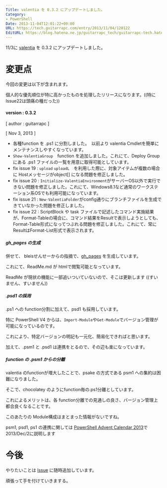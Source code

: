 ```yaml
---
Title: valentia を 0.3.2 にアップデートしました。
Category:
- PowerShell
Date: 2013-11-04T12:01:22+09:00
URL: https://tech.guitarrapc.com/entry/2013/11/04/120122
EditURL: https://blog.hatena.ne.jp/guitarrapc_tech/guitarrapc-tech.hatenablog.com/atom/entry/12921228815711943145
---
```


11/3に [valentia](http://guitarrapc.github.io/valentia/) を 0.3.2 にアップデートしました。

# 変更点

今回の変更は以下が含まれます。

個人的な優先順位が特に高かったものを処理したリリースになります。((特にIssue22は頭痛の種だった))

#### version : 0.3.2
	
[ author : guitarrapc ]

[ Nov 3, 2013 ]
	
* 各種function を .ps1 に分割しました。　以前より valentia Cmdletを簡単にメンテナンスしやすくなっています。
* ```Show-ValentiaGroup```　function を追加しました。これにて、Deploy Groupにある .ps1 ファイルの一覧を用意に取得可能としています。
* fix issue 19 : ```upload``` ```uploadL```　を利用した際に、対象アイテムが複数の場合に Hostメッセージがobject[] になる問題を修正しました。
* fix issue 20 : ```Initialize-ValentiaEnvironment```がサーバーOS以外で実行できない問題を修正しました。これにて、Windows8.1など通常のワークステーション系OSでも利用可能になっています。
* fix issue 21 : ```New-ValentiaFolder```がconfig通りにブランチファイルを生成できていなかった問題を修正しました。
* fix issue 22 : ScriptBlock や task ファイルで記述したコマンド実施結果が、Format-Tableの場合に、コマンド結果をResultで表示しようとしても、Format-Table形式になってつぶれる問題を修正しました。これにて、常にResultはFormat-List形式で表示されます。

##### gh_pages の生成

併せて、 bleisせんせーからの指摘で、[gh_pages](http://guitarrapc.github.io/valentia/) を生成しています。

これにて、ReadMe.md が htmlで閲覧可能となっています。

ReadMe が現状の機能に一部追いついていないので、そこは更新します ((すいません、すいません))


##### .psd1 の採用

.ps1 への function分割に加えて、psd1 も採用しています。

特に PowerShell V4 からは、```Import-Module```や```Get-Module```でバージョン管理が可能になっているのです。

これにより、特定バージョンの明記も一元化、簡易化できればと思います。

加えて、.psm1 と .psd1 は連携をとるので、その辺も楽になっています。

##### function の .psm1 からの分離

valentia のfunctionが増大したことで、psake の方式である psm1 への集約は困難になりました。

そこで、chocolatey のようにfunction毎の.ps1分離としています。

これによるメリットは、各 function分離での見通しの良さ、バージョン管理上都合良くなることです。

このあたりの Module構成はまとまった情報がないですね。

psm1, psd1, ps1 の連携に関しては [PowerShell Advent Calendar 2013](http://atnd.org/events/45107)で 2013/Dec/2に説明します


# 今後

やりたいことは [Issue](https://github.com/guitarrapc/valentia/issues?state=open) に随時追加しています。

頑張って手を付けていきまする。
